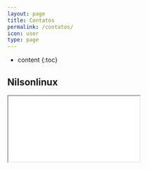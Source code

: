 ```yaml
---
layout: page
title: Contatos
permalink: /contatos/
icon: user
type: page
---
```


* content
{:toc}

## Nilsonlinux


  <div class="large">
    <iframe src="{{site.contact_url}}">Loading...</iframe>
